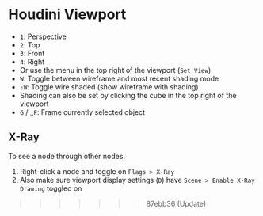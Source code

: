 # Houdini Viewport

- `1`: Perspective
- `2`: Top
- `3`: Front
- `4`: Right
- Or use the menu in the top right of the viewport (`Set View`)
- `W`: Toggle between wireframe and most recent shading mode
- `⇧W`: Toggle wire shaded (show wireframe with shading)
- Shading can also be set by clicking the cube in the top right of the viewport
- `G` / `␣F`: Frame currently selected object

## X-Ray

To see a node through other nodes.

1. Right-click a node and toggle on `Flags > X-Ray`
2. Also make sure viewport display settings (`D`) have `Scene > Enable X-Ray Drawing` toggled on
>>>>>>> 87ebb36 (Update)
